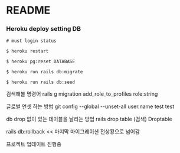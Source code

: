# README


### Heroku deploy setting DB

```
# must login status

$ heroku restart

$ heroku pg:reset DATABASE

$ heroku run rails db:migrate

$ heroku run rails db:seed

```

검색해볼 명령어 
rails g migration add_role_to_profiles role:string

글로벌 언셋 하는 방법
git config --global --unset-all user.name
test test

db drop 없이 있는 테이블을 날리는 방법 
rails drop table (검색)
Droptable 

rails db:rollback << 마지막 마이그레이션 전상황으로 넘어감

프로젝트 업데이트 진행중
